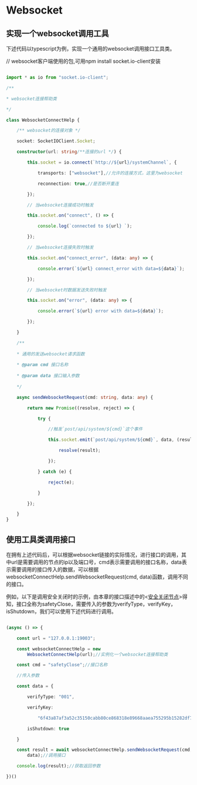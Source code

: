 # Websocket

## 实现一个websocket调用工具

下述代码以typescript为例，实现一个通用的websocket调用接口工具类。

// websocket客户端使用的包,可用npm install socket.io-client安装
```ts

import * as io from "socket.io-client";

/**

* websocket连接帮助类

*/

class WebsocketConnectHelp {

    /** websocket的连接对象 */

    socket: SocketIOClient.Socket;

    constructor(url: string/**连接的url */) {

        this.socket = io.connect(`http://${url}/systemChannel`, {

            transports: ["websocket"],//允许的连接方式，这里为websocket

            reconnection: true,//是否断开重连

        });

        // 当websocket连接成功时触发

        this.socket.on("connect", () => {

            console.log(`connected to ${url} `);

        });

        // 当websocket连接失败时触发

        this.socket.on("connect_error", (data: any) => {

            console.error(`${url} connect_error with data=${data}`);

        });

        // 当websocket时数据发送失败时触发

        this.socket.on("error", (data: any) => {

            console.error(`${url} error with data=${data}`);

        });

    }

    /**
    
    * 通用的发送websocket请求函数
    
    * @param cmd 接口名称
    
    * @param data 接口输入参数
    
    */

    async sendWebsocketRequest(cmd: string, data: any) {

        return new Promise((resolve, reject) => {

            try {

                //触发`post/api/system/${cmd}`这个事件

                this.socket.emit(`post/api/system/${cmd}`, data, (result: any) => {

                    resolve(result);

                });

            } catch (e) {

                reject(e);

            }

        });

    }
}
```

## 使用工具类调用接口

在拥有上述代码后，可以根据websocket链接的实际情况，进行接口的调用，其中url是需要调用的节点的ip以及端口号，cmd表示需要调用的接口名称，data表示需要调用的接口传入的数据，可以根据websocketConnectHelp.sendWebsocketRequest(cmd,
data)函数，调用不同的接口。

例如，以下是调用安全关闭时的示例，由本章的接口描述中的\<[安全关闭节点](#_安全关闭节点)\>得知，接口全称为safetyClose，需要传入的参数为verifyType，verifyKey，isShutdown，我们可以使用下述代码进行调用。
```ts

(async () => {

    const url = "127.0.0.1:19003";

    const websocketConnectHelp = new
        WebsocketConnectHelp(url);//实例化一个websocket连接帮助类

    const cmd = "safetyClose";//接口名称

    //传入参数

    const data = {

        verifyType: "001",

        verifyKey:

            "6f43a87af3a52c35150cabb80ce868318e89668aaea755295b15282df7bd89f3",

        isShutdown: true

    }

    const result = await websocketConnectHelp.sendWebsocketRequest(cmd,
        data);//调用接口

    console.log(result);//获取返回参数

})()
```
